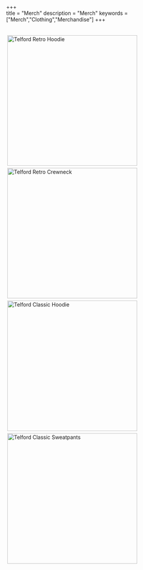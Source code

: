 +++   
title = "Merch"
description = "Merch"
keywords = ["Merch","Clothing","Merchandise"]
+++

<br>
<a href="https://benjamintelford.com/trh"><img src= "https://benjamintelford.com/img/merch/TELFORD RETRO -  HOODIE/TRHwebsiteSQUARE.png" style="width:350px; height:350px; padding:3px"  title="Telford Retro Hoodie" alt="Telford Retro Hoodie"></a>
<a href="https://benjamintelford.com/trc"><img src= "https://benjamintelford.com/img/merch/TELFORD RETRO - CREWNECK SWEATER/TRCwebsiteSQUARE.png" style="width:350px; height:350px; padding:3px"  title="Telford Retro Crewneck" alt="Telford Retro Crewneck"></a>
<a href="https://benjamintelford.com/tch"><img src= "https://benjamintelford.com/img/merch/TELFORD CLASSIC - HOODIE/TCHwebsiteSQUARE.png" style="width:350px; height:350px; padding:3px"  title="Telford Classic Hoodie" alt="Telford Classic Hoodie"></a>
<a href="https://benjamintelford.com/tcs"><img src= "https://benjamintelford.com/img/merch/TELFORD CLASSIC - SWEATPANTS/TCSwebsiteSQUARE.png" style="width:350px; height:350px; padding:3px"  title="Telford Classic Sweatpants" alt="Telford Classic Sweatpants"></a>
<br>